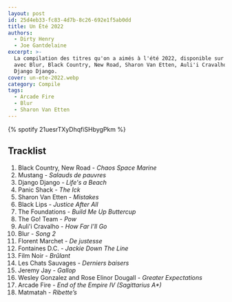 ```yaml
---
layout: post
id: 25d4eb33-fc83-4d7b-8c26-692e1f5ab0dd
title: Un Été 2022
authors:
  - Dirty Henry
  - Joe Gantdelaine
excerpt: >-
  La compilation des titres qu'on a aimés à l'été 2022, disponible sur Spotify,
  avec Blur, Black Country, New Road, Sharon Van Etten, Auli'i Cravalho et
  Django Django.
cover: un-ete-2022.webp
category: Compile
tags:
  - Arcade Fire
  - Blur
  - Sharon Van Etten
---
```


{% spotify 21uesrTXyDhqfiSHbygPkm %}

## Tracklist

1. Black Country, New Road - _Chaos Space Marine_
1. Mustang - _Salauds de pauvres_
1. Django Django - _Life's a Beach_
1. Panic Shack - _The Ick_
1. Sharon Van Etten - _Mistakes_
1. Black Lips - _Justice After All_
1. The Foundations - _Build Me Up Buttercup_
1. The Go! Team - _Pow_
1. Auli'i Cravalho - _How Far I’ll Go_
1. Blur - _Song 2_
1. Florent Marchet - _De justesse_
1. Fontaines D.C. - _Jackie Down The Line_
1. Film Noir - _Brûlant_
1. Les Chats Sauvages - _Derniers baisers_
1. Jeremy Jay - _Gallop_
1. Wesley Gonzalez and Rose Elinor Dougall - _Greater Expectations_
1. Arcade Fire - _End of the Empire IV (Sagittarius A\*)_
1. Matmatah - _Ribette’s_

